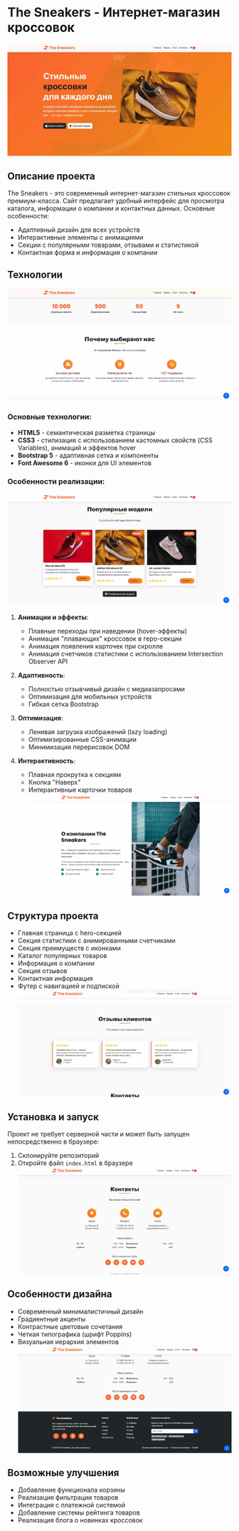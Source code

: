 # The Sneakers - Интернет-магазин кроссовок
![Главная](docs/img0.jpg)
## Описание проекта
The Sneakers - это современный интернет-магазин стильных кроссовок премиум-класса. Сайт предлагает удобный интерфейс для просмотра каталога, информации о компании и контактных данных. Основные особенности:
- Адаптивный дизайн для всех устройств
- Интерактивные элементы с анимациями
- Секции с популярными товарами, отзывами и статистикой
- Контактная форма и информация о компании

## Технологии
![О нас](docs/img1.jpg)
### Основные технологии:
- **HTML5** - семантическая разметка страницы
- **CSS3** - стилизация с использованием кастомных свойств (CSS Variables), анимаций и эффектов hover
- **Bootstrap 5** - адаптивная сетка и компоненты
- **Font Awesome 6** - иконки для UI элементов

### Особенности реализации:
![Популярные модели](docs/img2.jpg)
1. **Анимации и эффекты**:
   - Плавные переходы при наведении (hover-эффекты)
   - Анимация "плавающих" кроссовок в геро-секции
   - Анимация появления карточек при скролле
   - Анимация счетчиков статистики с использованием Intersection Observer API

2. **Адаптивность**:
   - Полностью отзывчивый дизайн с медиазапросами
   - Оптимизация для мобильных устройств
   - Гибкая сетка Bootstrap

3. **Оптимизация**:
   - Ленивая загрузка изображений (lazy loading)
   - Оптимизированные CSS-анимации
   - Минимизация перерисовок DOM

4. **Интерактивность**:
   - Плавная прокрутка к секциям
   - Кнопка "Наверх"
   - Интерактивные карточки товаров
![О Компании](docs/img3.jpg)
## Структура проекта
- Главная страница с hero-секцией
- Секция статистики с анимированными счетчиками
- Секция преимуществ с иконками
- Каталог популярных товаров
- Информация о компании
- Секция отзывов
- Контактная информация
- Футер с навигацией и подпиской
![Отзывы клиентов](docs/img4.jpg)
## Установка и запуск
Проект не требует серверной части и может быть запущен непосредственно в браузере:
1. Склонируйте репозиторий
2. Откройте файл `index.html` в браузере
![Контакты](docs/img5.jpg)
## Особенности дизайна
- Современный минималистичный дизайн
- Градиентные акценты
- Контрастные цветовые сочетания
- Четкая типографика (шрифт Poppins)
- Визуальная иерархия элементов
![Футер](docs/img6.jpg)
## Возможные улучшения
- Добавление функционала корзины
- Реализация фильтрации товаров
- Интеграция с платежной системой
- Добавление системы рейтинга товаров
- Реализация блога о новинках кроссовок